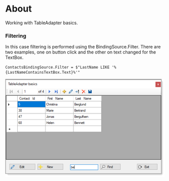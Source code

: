 ﻿# About

Working with TableAdapter basics.

### Filtering

In this case filtering is performed using the BindingSource.Filter. There are two examples, one on button click and the other on text changed for the TextBox.

```
ContactsBindingSource.Filter = $"LastName LIKE '%{LastNameContainsTextBox.Text}%'"
```

![screen](../assets/TableAdapterBasics.png)
